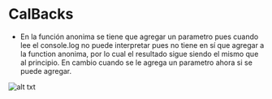 # CalBacks

- En la función anonima se tiene que agregar un parametro pues cuando lee el console.log no puede interpretar pues no tiene en sí que agregar a la function anonima, por lo cual el resultado sigue siendo el mismo que al principio. En cambio cuando se le agrega un parametro ahora si se puede agregar.

![alt txt](http://i65.tinypic.com/25a2o7p.jpg)